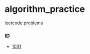 # algorithm_practice
leetcode problems

### ID
 - [1031](https://leetcode.com/problems/maximum-sum-of-two-non-overlapping-subarrays/)
